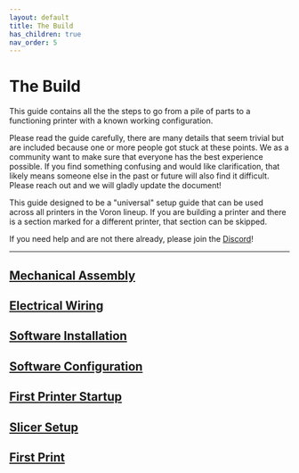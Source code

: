```yaml
---
layout: default
title: The Build
has_children: true
nav_order: 5
---
```


# The Build

This guide contains all the the steps to go from a pile of parts to a functioning printer with a known working configuration.

Please read the guide carefully, there are many details that seem trivial but are included because one or more people got stuck at these points. We as a community want to make sure that everyone has the best experience possible. If you find something confusing and would like clarification, that likely means someone else in the past or future will also find it difficult. Please reach out and we will gladly update the document!

This guide designed to be a "universal" setup guide that can be used across all printers in the Voron lineup. If you are building a printer and there is a section marked for a different printer, that section can be skipped.

If you need help and are not there already, please join the [Discord](https://discord.gg/voron)!

---
## [Mechanical Assembly](./mechanical/index.md)

## [Electrical Wiring](./electrical/index.md)

## [Software Installation](./software/index.md)

## [Software Configuration](./software/configuration.md)

## [First Printer Startup](./startup/index.md)

## [Slicer Setup](./slicer/index.md)

## [First Print](./slicer/first_print.md)
